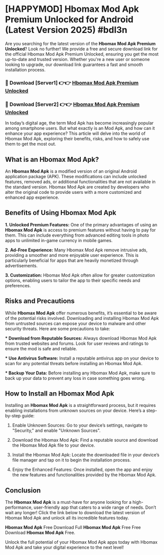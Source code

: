 # [HAPPYMOD] Hbomax Mod Apk Premium Unlocked for Android (Latest Version 2025) #bdl3n

Are you searching for the latest version of the <strong>Hbomax Mod Apk Premium Unlocked</strong>? Look no further! We provide a free and secure download link for the official Hbomax Mod Apk Premium Unlocked, ensuring you get the most up-to-date and trusted version. Whether you're a new user or someone looking to upgrade, our download link guarantees a fast and smooth installation process.


<h3>🔴 Download [Server1] 👉👉 <a href="https://appsnew.pages.dev?q=Hbomax+Mod+Apk">Hbomax Mod Apk Premium Unlocked</a></h3>

<h3>🔴 Download [Server2] 👉👉 <a href="https://appsnew.pages.dev?q=Hbomax+Mod+Apk">Hbomax Mod Apk Premium Unlocked</a></h3>


In today’s digital age, the term Mod Apk has become increasingly popular among smartphone users. But what exactly is an Mod Apk, and how can it enhance your app experience? This article will delve into the world of Hbomax Mod Apk, exploring their benefits, risks, and how to safely use them to get the most out.


<h2>What is an Hbomax Mod Apk?</h2>

An <strong>Hbomax Mod Apk</strong> is a modified version of an original Android application package (APK). These modifications can include unlocked features, removed ads, or additional functionalities that are not available in the standard version. Hbomax Mod Apk are created by developers who alter the original code to provide users with a more customized and enhanced app experience.


<h2>Benefits of Using Hbomax Mod Apk</h2>

<strong> 1. Unlocked Premium Features:</strong> One of the primary advantages of using an <strong>Hbomax Mod Apk</strong> is access to premium features without having to pay for them. This can include everything from advanced editing tools in photo apps to unlimited in-game currency in mobile games.

<strong> 2. Ad-Free Experience:</strong> Many Hbomax Mod Apk remove intrusive ads, providing a smoother and more enjoyable user experience. This is particularly beneficial for apps that are heavily monetized through advertisements.

<strong> 3. Customization:</strong> Hbomax Mod Apk often allow for greater customization options, enabling users to tailor the app to their specific needs and preferences.


<h2>Risks and Precautions</h2>

While <strong>Hbomax Mod Apk</strong> offer numerous benefits, it’s essential to be aware of the potential risks involved. Downloading and installing Hbomax Mod Apk from untrusted sources can expose your device to malware and other security threats. Here are some precautions to take:

<strong> * Download from Reputable Sources:</strong> Always download Hbomax Mod Apk from trusted websites and forums. Look for user reviews and ratings to ensure the mod is safe and reliable.

<strong> * Use Antivirus Software:</strong> Install a reputable antivirus app on your device to scan for any potential threats before installing an Hbomax Mod Apk.

<strong> * Backup Your Data:</strong> Before installing any Hbomax Mod Apk, make sure to back up your data to prevent any loss in case something goes wrong.


<h2>How to Install an Hbomax Mod Apk</h2>

Installing an <strong>Hbomax Mod Apk</strong> is a straightforward process, but it requires enabling installations from unknown sources on your device. Here’s a step-by-step guide:

 1. Enable Unknown Sources: Go to your device’s settings, navigate to "Security," and enable "Unknown Sources".

 2. Download the Hbomax Mod Apk: Find a reputable source and download the Hbomax Mod Apk file to your device.

 3. Install the Hbomax Mod Apk: Locate the downloaded file in your device’s file manager and tap on it to begin the installation process.

 4. Enjoy the Enhanced Features: Once installed, open the app and enjoy the new features and functionalities provided by the Hbomax Mod Apk.


<h2><strong>Conclusion</strong></h2>

The <strong>Hbomax Mod Apk</strong> is a must-have for anyone looking for a high-performance, user-friendly app that caters to a wide range of needs. Don’t wait any longer! Click the link below to download the latest version of Hbomax Mod Apk and unlock all its incredible features today.

<strong>Hbomax Mod Apk</strong> Free Download Full <strong>Hbomax Mod Apk</strong> Free Free Download <strong>Hbomax Mod Apk</strong> Free.

Unlock the full potential of your Hbomax Mod Apk apps today with Hbomax Mod Apk and take your digital experience to the next level!